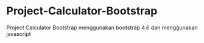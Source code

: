 # Project-Calculator-Bootstrap
Project Calculator Bootstrap menggunakan bootstrap 4.6 dan menggunakan javascript 

